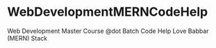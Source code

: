 # WebDevelopmentMERNCodeHelp
Web Development Master Course @dot Batch Code Help Love Babbar (MERN) Stack
